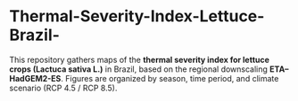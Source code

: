 # Thermal-Severity-Index-Lettuce-Brazil-
This repository gathers maps of the **thermal severity index for lettuce crops (Lactuca sativa L.)** in Brazil, based on the regional downscaling **ETA–HadGEM2-ES**. Figures are organized by season, time period, and climate scenario (RCP 4.5 / RCP 8.5).
